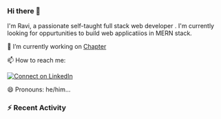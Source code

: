 ### Hi there 👋

I'm Ravi, a passionate self-taught full stack web developer . I'm currently looking for oppurtunities to build web applicatiios in MERN stack.

🔭 I’m currently working on [Chapter](https://github.com/freeCodeCamp/chapter)

📫 How to reach me: 

  [![Connect on LinkedIn](https://img.shields.io/badge/--linkedin?label=LinkedIn&logo=LinkedIn&style=social)](https://www.linkedin.com/in/ravi-chandra-3345144b)

😄 Pronouns: he/him...

### :zap: Recent Activity

<!--START_SECTION:activity-->
